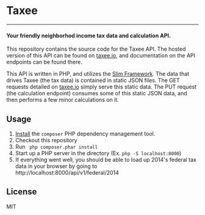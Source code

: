 # Taxee
---
#### Your friendly neighborhod income tax data and calculation API.

This repository contains the source code for the Taxee API.  The hosted version of this API can be found on [taxee.io][1], and documentation on the API endpoints can be found there.

This API is written in PHP, and utilizes the [Slim Framework][2].  The data that drives Taxee (the tax data) is contained in static JSON files.  The GET requests detailed on [taxee.io][3] simply serve this static data.  The PUT request (the calculation endpoint) consumes some of this static JSON data, and then performs a few minor calculations on it.

## Usage

 1. [Install][4] the `composer` PHP dependency management tool.
 2. Checkout this repository
 3. Run ``` php composer.phar install```
 4. Start up a PHP server in the directory (Ex. ```php -S localhost:8000```)
 5. If everything went well, you should be able to load up 2014's federal tax data in your browser by going to http://localhost:8000/api/v1/federal/2014

## License

MIT

  [1]: http://taxee.io
  [2]: http://www.slimframework.com/
  [3]: http://taxee.io
  [4]: https://getcomposer.org/doc/00-intro.md